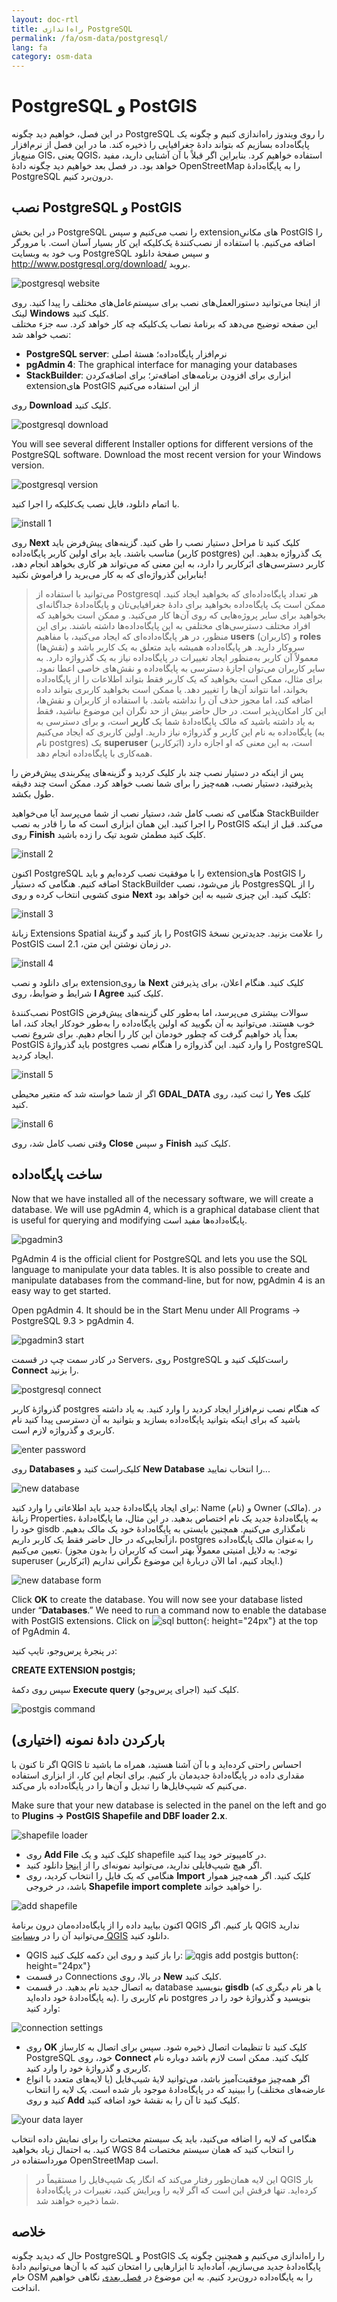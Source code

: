 ```yaml
---
layout: doc-rtl
title: راه‌اندازی PostgreSQL
permalink: /fa/osm-data/postgresql/
lang: fa
category: osm-data
---
```


PostgreSQL و PostGIS
====================


در این فصل، خواهیم دید چگونه PostgreSQL را روی ویندوز راه‌اندازی کنیم و چگونه یک پایگاه‌داده بسازیم که بتواند دادهٔ جغرافیایی را ذخیره کند. ما در این فصل از نرم‌افزار منبع‌باز GIS، یعنی QGIS، استفاده خواهیم کرد. بنابراین اگر قبلاً با آن آشنایی دارید، مفید خواهد بود. در فصل بعد خواهیم دید چگونه دادهٔ OpenStreetMap را به پایگاه‌دادهٔ PostgreSQL درون‌برد کنیم.  

نصب PostgreSQL و PostGIS
----------------------------------

در این بخش PostgreSQL را نصب می‌کنیم و سپس extensionهای مکانیِ PostGIS را اضافه می‌کنیم. با استفاده از نصب‌کنندهٔ یک‌کلیکه این کار بسیار آسان است. با مرورگر وب خود به وبسایت PostgreSQL و سپس صفحهٔ دانلود <http://www.postgresql.org/download/> بروید.  

![postgresql website][]

از اینجا می‌توانید دستورالعمل‌های نصب برای سیستم‌عامل‌های مختلف را پیدا کنید. روی لینک **Windows** کلیک کنید.  
این صفحه توضیح می‌دهد که برنامهٔ نصاب یک‌کلیکه چه کار خواهد کرد. سه جزء مختلف نصب خواهد شد:  

* **PostgreSQL server**: نرم‌افزار پایگاه‌داده؛ هستهٔ اصلی  
* **pgAdmin 4**: The graphical interface for managing your databases  
* **StackBuilder**: ابزاری برای افزودن برنامه‌های اضافه‌تر؛ برای اضافه‌کردن extensionهای PostGIS از این استفاده می‌کنیم  

روی **Download** کلیک کنید.  

![postgresql download][]

You will see several different Installer options for different versions of the PostgreSQL software. Download the most recent version for your Windows version.

![postgresql version][]

با اتمام دانلود، فایل نصب یک‌کلیکه را اجرا کنید.  

![install 1][]

روی **Next** کلیک کنید تا مراحل دستیار نصب را طی کنید. گزینه‌های پیش‌فرض باید مناسب باشند. باید برای اولین کاربر پایگاه‌داده (کاربر postgres) یک گذرواژه بدهید. این کاربر دسترسی‌های ابَرکاربر را دارد، به این معنی که می‌تواند هر کاری بخواهد انجام دهد، بنابراین گذرواژه‌ای که به کار می‌برید را فراموش نکنید!  

> می‌توانید با استفاده از Postgresql هر تعداد پایگاه‌داده‌ای که بخواهید ایجاد کنید. ممکن است یک پایگاه‌داده بخواهید برای دادهٔ جغرافیایی‌تان و پایگاه‌دادهٔ جداگانه‌ای بخواهید برای سایر پروژه‌هایی که روی آن‌ها کار می‌کنید. و ممکن است بخواهید که افراد مختلف دسترسی‌های مختلفی به این پایگاه‌داده‌ها داشته باشند. برای این منظور، در هر پایگاه‌داده‌ای که ایجاد می‌کنید، با مفاهیم **users** (کاربران) و **roles** (نقش‌ها) سروکار دارید. هر پایگاه‌داده همیشه باید متعلق به یک کاربر باشد و معمولاً آن کاربر به‌منظور ایجاد تغییرات در پایگاه‌داده نیاز به یک گذرواژه دارد. به سایر کاربران می‌توان اجازهٔ دسترسی به پایگاه‌داده و نقش‌های خاصی اعطا نمود. برای مثال، ممکن است بخواهید که یک کاربر فقط بتواند اطلاعات را از پایگاه‌داده بخواند، اما نتواند آن‌ها را تغییر دهد. یا ممکن است بخواهید کاربری بتواند داده اضافه کند، اما مجوز حذف آن را نداشته باشد. با استفاده از کاربران و نقش‌ها، این کار امکان‌پذیر است. در حال حاضر بیش از حد نگران این موضوع نباشید، فقط به یاد داشته باشید که مالک پایگاه‌دادهٔ شما یک **کاربر** است، و برای دسترسی به پایگاه‌داده به نام این کاربر و گذرواژه نیاز دارید. اولین کاربری که ایجاد می‌کنیم (به نام postgres) یک **superuser** (ابَرکاربر) است، به این معنی که او اجازه دارد همه‌کاری با پایگاه‌داده انجام دهد.  

پس از اینکه در دستیار نصب چند بار کلیک کردید و گزینه‌های پیکربندی پیش‌فرض را پذیرفتید، دستیار نصب، همه‌چیز را برای شما نصب خواهد کرد. ممکن است چند دقیقه طول بکشد.  

هنگامی که نصب کامل شد، دستیار نصب از شما می‌پرسد آیا می‌خواهید StackBuilder را اجرا کنید. این همان ابزاری است که ما را قادر به نصب PostGIS می‌کند. قبل از اینکه روی **Finish** کلیک کنید مطمئن شوید تیک را زده باشید.  

![install 2][]

اکنون PostgreSQL را با موفقیت نصب کرده‌ایم و باید extensionهای PostGIS را اضافه کنیم. هنگامی که دستیار StackBuilder باز می‌شود، نصب PostgresSQL را از منوی کشویی انتخاب کرده و روی **Next** کلیک کنید. این چیزی شبیه به این خواهد بود:  

![install 3][]

زبانهٔ Extensions Spatial را باز کنید و گزینهٔ PostGIS را علامت بزنید. جدیدترین نسخهٔ PostGIS در زمان نوشتن این متن، 2.1 است.  

![install 4][]

برای دانلود و نصب extensionها روی **Next** کلیک کنید. هنگام اعلان، برای پذیرفتن شرایط و ضوابط، روی **I Agree** کلیک کنید.  

نصب‌کنندهٔ PostGIS سوالات بیشتری می‌پرسد، اما به‌طور کلی گزینه‌های پیش‌فرض خوب هستند. می‌توانید به آن بگویید که اولین پایگاه‌داده را به‌طور خودکار ایجاد کند، اما بعداً یاد خواهیم گرفت که چطور خودمان این کار را انجام دهیم. برای شروع نصب PostGIS باید گذرواژهٔ postgres را وارد کنید. این گذرواژه را هنگام نصب PostgreSQL ایجاد کردید.  

![install 5][]

اگر از شما خواسته شد که متغیر محیطی **GDAL_DATA** را ثبت کنید، روی **Yes** کلیک کنید.  

![install 6][]

وقتی نصب کامل شد، روی **Close** و سپس **Finish** کلیک کنید.  

ساخت پایگاه‌داده
--------------------

Now that we have installed all of the necessary software, we will create a database. We will use pgAdmin 4, which is a graphical database client that is useful for querying and modifying
پایگاه‌داده‌ها مفید است.  

![pgadmin3][]

PgAdmin 4 is the official client for PostgreSQL and lets you use the SQL language to manipulate your data tables.  It is also possible to create and manipulate databases from the command-line, but for now, pgAdmin 4 is an easy way to get started.  

Open pgAdmin 4.  It should be in the Start Menu under All Programs -> PostgreSQL 9.3 > pgAdmin 4.  

![pgadmin3 start][]

در کادر سمت چپ در قسمت Servers، روی PostgreSQL راست‌کلیک کنید و **Connect** را بزنید.  

![postgresql connect][]

گذرواژهٔ کاربر postgres که هنگام نصب نرم‌افزار ایجاد کردید را وارد کنید. به یاد داشته باشید که برای اینکه بتوانید پایگاه‌داده بسازید و بتوانید به آن دسترسی پیدا کنید نام کاربری و گذرواژه لازم است.  

![enter password][]

روی **Databases** کلیک‌راست کنید و **New Database** را انتخاب نمایید...  

![new database][]

برای ایجاد پایگاه‌دادهٔ جدید باید اطلاعاتی را وارد کنید: Name (نام) و Owner (مالک).  در زبانهٔ Properties، به پایگاه‌دادهٔ جدید یک نام اختصاص بدهید. در این مثال، ما پایگاه‌دادهٔ خود را gisdb نامگذاری می‌کنیم.  همچنین بایستی به پایگاه‌دادهٔ خود یک مالک بدهیم.  ازآنجایی‌که در حال حاضر فقط یک کاربر داریم، postgres را به‌عنوان مالک پایگاه‌داده تعیین می‌کنیم. (توجه: به دلایل امنیتی معمولاً بهتر است که کاربران را بدون مجوز superuser (ابَرکاربر) ایجاد کنیم، اما الآن دربارهٔ این موضوع نگرانی نداریم.)  

![new database form][]

<!-- Under the Definition tab, keep the defaults, but next to Template select template_postgis.  This will create our database with the proper spatial columns. -->

Click **OK** to create the database.  You will now see your database listed under “**Databases**.” We need to run a command now to enable the database with PostGIS extensions. Click on ![sql button][]{: height="24px"} at the top of PgAdmin 4.  



در پنجرهٔ پرس‌وجو، تایپ کنید:  

**CREATE EXTENSION postgis;**  

سپس روی دکمهٔ **Execute query** (اجرای پرس‌وجو) کلیک کنید.  

![postgis command][]

بارکردن دادهٔ نمونه (اختیاری)
---------------------------

اگر تا کنون با QGIS احساس راحتی کرده‌اید و با آن آشنا هستید، همراه ما باشید تا مقداری داده در پایگاه‌دادهٔ جدیدمان بار کنیم. برای انجام این کار، از ابزاری استفاده می‌کنیم که شیپ‌فایل‌ها را تبدیل و آن‌ها را در پایگاه‌داده بار می‌کند.  

Make sure that your new database is selected in the panel on the left and go to **Plugins -> PostGIS Shapefile and DBF loader 2.x**.

![shapefile loader][]

- 	روی **Add File** کلیک کنید و یک shapefile در کامپیوتر خود پیدا کنید.
- 	اگر هیچ شیپ‌فایلی ندارید، می‌توانید نمونه‌ای را از [اینجا](/files/buildings_sample.zip) دانلود کنید.
- 	هنگامی که یک فایل را انتخاب کردید، روی **Import** کلیک کنید. اگر همه‌چیز هموار باشد، در خروجی **Shapefile import complete** را خواهید خواند.

![add shapefile][]

اکنون بیایید داده را از پایگاه‌داده‌مان درون برنامهٔ QGIS بار کنیم. اگر QGIS ندارید می‌توانید آن را در [وبسایت QGIS](http://www.qgis.org/site/forusers/download.html) دانلود کنید.  

-	QGIS را باز کنید و روی این دکمه کلیک کنید: ![qgis add postgis button][]{: height="24px"}  
- 	در قسمت Connections در بالا، روی **New** کلیک کنید.  
-	به اتصال جدید نام بدهید.  در قسمت database بنویسید **gisdb** (یا هر نام دیگری که به پایگاه‌دادهٔ خود داده‌اید). نام کاربری را postgres بنویسید و گذرواژهٔ خود را در وارد کنید:  

![connection settings][]

- 	روی **OK** کلیک کنید تا تنظیمات اتصال ذخیره شود. سپس برای اتصال به کارساز PostgreSQL خود، روی **Connect** کلیک کنید. ممکن است لازم باشد دوباره نام کاربری و گذرواژهٔ خود را وارد کنید.  
-	اگر همه‌چیز موفقیت‌آمیز باشد، می‌توانید لایهٔ شیپ‌فایل (یا لایه‌های متعدد با انواع عارضه‌های مختلف) را ببینید که در پایگاه‌دادهٔ موجود بار شده است. یک لایه را انتخاب کنید و روی **Add** کلیک کنید تا آن را به نقشهٔ خود اضافه کنید.  

![your data layer][]

هنگامی که لایه را اضافه می‌کنید، باید یک سیستم مختصات را برای نمایش داده انتخاب کنید. به احتمال زیاد بخواهید WGS 84 را انتخاب کنید که همان سیستم مختصات مورداستفاده در OpenStreetMap است.  

> این لایه همان‌طور رفتار می‌کند که انگار یک شیپ‌فایل را مستقیماً در QGIS بار کرده‌اید. تنها فرقش این است که اگر لایه را ویرایش کنید، تغییرات در پایگاه‌دادهٔ شما ذخیره خواهند شد.  

خلاصه
-------

حال که دیدید چگونه PostgreSQL و PostGIS را راه‌اندازی می‌کنیم و همچنین چگونه یک پایگاه‌دادهٔ جدید می‌سازیم، آماده‌اید تا ابزارهایی را امتحان کنید که با آن‌ها می‌توانیم دادهٔ خام OSM را به پایگاه‌داده درون‌برد کنیم. به این موضوع در [فصل بعدی](/fa/osm-data/osm2pgsql) نگاهی خواهیم انداخت.  



[postgresql website]: /images/osm-data/postgresql-website.png
[postgresql download]: /images/osm-data/postgresql-download.png
[postgresql version]: /images/osm-data/postgresql-version.png
[install 1]: /images/osm-data/postgresql-install-1.png
[install 2]: /images/osm-data/postgresql-install-2.png
[install 3]: /images/osm-data/postgresql-install-3.png
[install 4]: /images/osm-data/postgresql-install-4.png
[install 5]: /images/osm-data/postgresql-install-5.png
[install 6]: /images/osm-data/postgresql-install-6.png
[pgadmin3]: /images/osm-data/pgadmin3.png
[pgadmin3 start]: /images/osm-data/pgadmin3-start.png
[postgresql connect]: /images/osm-data/postgresql-connect.png
[enter password]: /images/osm-data/enter-password.png
[new database]: /images/osm-data/new-database.png
[new database form]: /images/osm-data/new-database-form.png
[sql button]: /images/osm-data/sql-button.png
[postgis command]: /images/osm-data/postgis-command.png
[shapefile loader]: /images/osm-data/shapefile-loader.png
[add shapefile]: /images/osm-data/add-shapefile.png
[qgis add postgis button]: /images/osm-data/add-postgis-button.png
[connection settings]: /images/osm-data/connection-settings.png
[your data layer]: /images/osm-data/your-data-layer.png







